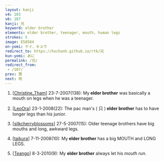 ```yaml
---
layout: kanji
v4: 103
v6: 107
kanji: 兄
keyword: elder brother
elements: elder brother, teenager, mouth, human legs
strokes: 5
image: E58584
on-yomi: ケイ、キョウ
redirect_to: https://hochanh.github.io/rtk/兄
kun-yomi: あに
permalink: /兄/
redirect_from:
 - /107/
prev: 貫
next: 呪
---
```


1) [<a href="http://kanji.koohii.com/profile/Christine_Tham">Christine_Tham</a>] 23-7-2007(138): My<strong> elder brother</strong> was basically a mouth on legs when he was a teenager.

2) [<a href="http://kanji.koohii.com/profile/LeoOra">LeoOra</a>] 23-1-2008(22): The pac man&#039;s ( 只 )<strong> elder brother</strong> has to have longer legs than his junior.

3) [<a href="http://kanji.koohii.com/profile/silkcherryblossoms">silkcherryblossoms</a>] 27-5-2007(15): Older teenage brothers have big mouths and long, awkward legs.

4) [<a href="http://kanji.koohii.com/profile/taikura">taikura</a>] 7-11-2008(10): My<strong> elder brother</strong> has a big MOUTH and LONG LEGS.

5) [<a href="http://kanji.koohii.com/profile/Teango">Teango</a>] 8-3-2010(9): My <strong>elder brother</strong> always let his <em>mouth</em> <em>run</em>.

